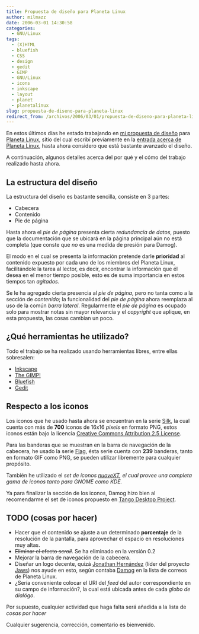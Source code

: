 ```yaml
---
title: Propuesta de diseño para Planeta Linux
author: milmazz
date: 2006-03-01 14:30:58
categories:
  - GNU/Linux
tags:
  - (X)HTML
  - bluefish
  - CSS
  - design
  - gedit
  - GIMP
  - GNU/Linux
  - icons
  - inkscape
  - layout
  - planet
  - planetalinux
slug: propuesta-de-diseno-para-planeta-linux
redirect_from: /archivos/2006/03/01/propuesta-de-diseno-para-planeta-linux/
---
```


En estos últimos días he estado trabajando en [mi propuesta de diseño](http://www.ubuntuchannel.org/pruebas/planeta/) para [Planeta Linux](http://www.planetalinux.org), sitio del cual escribí previamente en la [entrada acerca de Planeta Linux](/article/2006/02/07/planeta-linux/), hasta ahora considero que está bastante avanzado el diseño.

A continuación, algunos detalles acerca del por qué y el cómo del trabajo realizado hasta ahora.

## La estructura del diseño

La estructura del diseño es bastante sencilla, consiste en 3 partes:

  * Cabecera
  * Contenido
  * Pie de página

Hasta ahora el _pie de página_ presenta cierta _redundancia de datos_, puesto que la documentación que se ubicará en la página principal aún no está completa (que conste que _no_ es una medida de presión para Damog).

El modo en el cual se presenta la información pretende darle **prioridad** al contenido expuesto por cada uno de los miembros del Planeta Linux, facilitándole la tarea al lector, es decir, encontrar la información que él desea en el menor tiempo posible, esto es de suma importancia en estos tiempos tan _agitados_.

Se le ha agregado cierta presencia al _pie de página_, pero no tanta como a la sección de _contenido_; la funcionalidad del _pie de página_ ahora reemplaza al uso de la común _barra lateral_. Regularmente el _pie de página_ es ocupado solo para mostrar notas sin mayor relevancia y el _copyright_ que aplique, en esta propuesta, las cosas cambian un poco.

## ¿Qué herramientas he utilizado?

Todo el trabajo se ha realizado usando herramientas libres, entre ellas sobresalen:

  * [Inkscape](http://www.inkscape.org/)
  * [The GIMP!](http://www.gimp.org/)
  * [Bluefish](http://bluefish.openoffice.nl/index.html)
  * [Gedit](http://www.gnome.org/projects/gedit/)

## Respecto a los iconos

Los iconos que he usado hasta ahora se encuentran en la serie [Silk](http://www.famfamfam.com/lab/icons/silk/), la cual cuenta con más de **700** iconos de 16x16 _pixels_ en formato PNG, estos iconos están bajo la licencia [Creative Commons Attribution 2.5 License](http://creativecommons.org/licenses/by/2.5/).

Para las banderas que se muestran en la barra de navegación de la cabecera, he usado la serie [Flag](http://www.famfamfam.com/lab/icons/flags/), ésta serie cuenta con **239** banderas, tanto en formato GIF como PNG, se pueden utilizar libremente para cualquier propósito.

También he utilizado el _set de íconos [nuoveXT](http://nuovext.pwsp.net/), el cual provee una completa gama de iconos tanto para GNOME como KDE._

Ya para finalizar la sección de los iconos, Damog hizo bien al recomendarme el set de iconos propuesto en [Tango Desktop Project](http://tango-project.org/).

## TODO (cosas por hacer)

  * Hacer que el contenido se ajuste a un determinado **porcentaje** de la resolución de la pantalla, para aprovechar el espacio en resoluciones muy altas.
  * <del>Eliminar el efecto _scroll_</del>. Se ha eliminado en la versión 0.2
  * Mejorar la barra de navegación de la cabecera.
  * Diseñar un logo decente, quizá [Jonathan Hernández](http://ion.gluch.org.mx/) (líder del proyecto [Jaws](http://www.jaws-project.com/)) nos ayude en esto, según contaba [Damog](http://www.damog.net) en la lista de correos de Planeta Linux.
  * ¿Sería conveniente colocar el URI del _feed_ del autor correspondiente en su campo de información?, la cual está ubicada antes de cada _globo de dialógo_.

Por supuesto, cualquier actividad que haga falta será añadida a la lista de _cosas por hacer_

Cualquier sugerencia, corrección, comentario es bienvenido.
